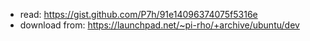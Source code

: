 * read: https://gist.github.com/P7h/91e14096374075f5316e
* download from: https://launchpad.net/~pi-rho/+archive/ubuntu/dev 
